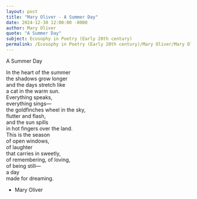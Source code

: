 ```yaml
---
layout: post
title: "Mary Oliver - A Summer Day"
date: 2024-12-30 12:00:00 -0000
author: Mary Oliver
quote: "A Summer Day"
subject: Ecosophy in Poetry (Early 20th century)
permalink: /Ecosophy in Poetry (Early 20th century)/Mary Oliver/Mary Oliver - A Summer Day
---
```


A Summer Day

In the heart of the summer  
     the shadows grow longer  
     and the days stretch like  
     a cat in the warm sun.  
     Everything speaks,  
     everything sings—  
     the goldfinches wheel in the sky,  
     flutter and flash,  
     and the sun spills  
     in hot fingers over the land.  
     This is the season  
     of open windows,  
     of laughter  
     that carries in sweetly,  
     of remembering, of loving,  
     of being still—  
     a day  
     made for dreaming.

- Mary Oliver
